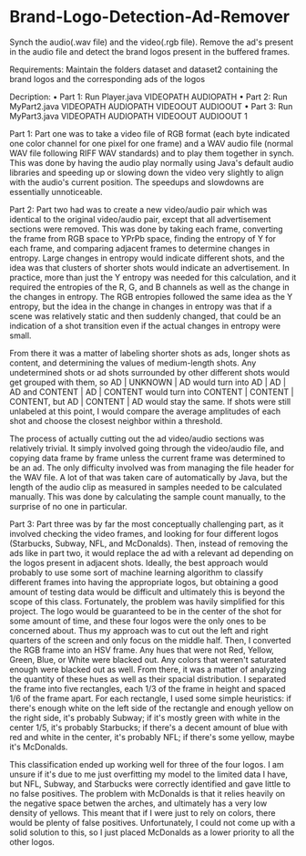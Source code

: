 # Brand-Logo-Detection-Ad-Remover
Synch the audio(.wav file) and the video(.rgb file). Remove the ad's present in the audio file and detect the brand logos present in the buffered frames.

Requirements:
Maintain the folders dataset and dataset2 containing the brand logos and the corresponding ads of the logos

Decription:
•	Part 1: Run Player.java VIDEOPATH AUDIOPATH
•	Part 2: Run MyPart2.java VIDEOPATH AUDIOPATH VIDEOOUT AUDIOOUT
•	Part 3: Run MyPart3.java VIDEOPATH AUDIOPATH VIDEOOUT AUDIOOUT 1

Part 1: Part one was to take a video file of RGB format (each byte indicated one color channel for one pixel for one frame) and a WAV audio file (normal WAV file following RIFF WAV standards) and to play them together in synch. This was done by having the audio play normally using Java's default audio libraries and speeding up or slowing down the video very slightly to align with the audio's current position. The speedups and slowdowns are essentially unnoticeable.

Part 2: Part two had was to create a new video/audio pair which was identical to the original video/audio pair, except that all advertisement sections were removed. This was done by taking each frame, converting the frame from RGB space to YPrPb space, finding the entropy of Y for each frame, and comparing adjacent frames to determine changes in entropy. Large changes in entropy would indicate different shots, and the idea was that clusters of shorter shots would indicate an advertisement. In practice, more than just the Y entropy was needed for this calculation, and it required the entropies of the R, G, and B channels as well as the change in the changes in entropy. The RGB entropies followed the same idea as the Y entropy, but the idea in the change in changes in entropy was that if a scene was relatively static and then suddenly changed, that could be an indication of a shot transition even if the actual changes in entropy were small.

From there it was a matter of labeling shorter shots as ads, longer shots as content, and determining the values of medium-length shots. Any undetermined shots or ad shots surrounded by other different shots would get grouped with them, so AD | UNKNOWN | AD would turn into AD | AD | AD and CONTENT | AD | CONTENT would turn into CONTENT | CONTENT | CONTENT, but AD | CONTENT | AD would stay the same. If shots were still unlabeled at this point, I would compare the average amplitudes of each shot and choose the closest neighbor within a threshold. 

The process of actually cutting out the ad video/audio sections was relatively trivial. It simply involved going through the video/audio file, and copying data frame by frame unless the current frame was determined to be an ad. The only difficulty involved was from managing the file header for the WAV file. A lot of that was taken care of automatically by Java, but the length of the audio clip as measured in samples needed to be calculated manually. This was done by calculating the sample count manually, to the surprise of no one in particular.

Part 3: Part three was by far the most conceptually challenging part, as it involved checking the video frames, and looking for four different logos (Starbucks, Subway, NFL, and McDonalds). Then, instead of removing the ads like in part two, it would replace the ad with a relevant ad depending on the logos present in adjacent shots. Ideally, the best approach would probably to use some sort of machine learning algorithm to classify different frames into having the appropriate logos, but obtaining a good amount of testing data would be difficult and ultimately this is beyond the scope of this class. Fortunately, the problem was havily simplified for this project. The logo would be guaranteed to be in the center of the shot for some amount of time, and these four logos were the only ones to be concerned about. Thus my approach was to cut out the left and right quarters of the screen and only focus on the middle half. Then, I converted the RGB frame into an HSV frame. Any hues that were not Red, Yellow, Green, Blue, or White were blacked out. Any colors that weren't saturated enough were blacked out as well. From there, it was a matter of analyzing the quantity of these hues as well as their spacial distribution. I separated the frame into five rectangles, each 1/3 of the frame in height and spaced 1/6 of the frame apart. For each rectangle, I used some simple heuristics: if there's enough white on the left side of the rectangle and enough yellow on the right side, it's probably Subway; if it's mostly green with white in the center 1/5, it's probably Starbucks; if there's a decent amount of blue with red and white in the center, it's probably NFL; if there's some yellow, maybe it's McDonalds.

This classification ended up working well for three of the four logos. I am unsure if it's due to me just overfitting my model to the limited data I have, but NFL, Subway, and Starbucks were correctly identified and gave little to no false positives. The problem with McDonalds is that it relies heavily on the negative space betwen the arches, and ultimately has a very low density of yellows. This meant that if I were just to rely on colors, there would be plenty of false positives. Unfortunately, I could not come up with a solid solution to this, so I just placed McDonalds as a lower priority to all the other logos.
